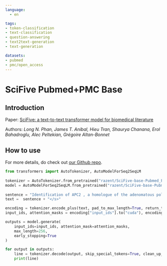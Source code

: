 ```yaml
---
language: 
  - en

tags:
- token-classification
- text-classification
- question-answering
- text2text-generation
- text-generation

datasets:
- pubmed
- pmc/open_access
---
```


# SciFive Pubmed+PMC Base

## Introduction
Paper: [SciFive: a text-to-text transformer model for biomedical literature](https://arxiv.org/abs/2106.03598)

Authors: _Long N. Phan, James T. Anibal, Hieu Tran, Shaurya Chanana, Erol Bahadroglu, Alec Peltekian, Grégoire Altan-Bonnet_

## How to use
For more details, do check out [our Github repo](https://github.com/justinphan3110/SciFive). 
```python
from transformers import AutoTokenizer, AutoModelForSeq2SeqLM
​
tokenizer = AutoTokenizer.from_pretrained("razent/SciFive-base-Pubmed_PMC")  
model = AutoModelForSeq2SeqLM.from_pretrained("razent/SciFive-base-Pubmed_PMC")
​
sentence = "Identification of APC2 , a homologue of the adenomatous polyposis coli tumour suppressor ."
text =  sentence + "</s>"

encoding = tokenizer.encode_plus(text, pad_to_max_length=True, return_tensors="pt")
input_ids, attention_masks = encoding["input_ids"].to("cuda"), encoding["attention_mask"].to("cuda")

outputs = model.generate(
    input_ids=input_ids, attention_mask=attention_masks,
    max_length=256,
    early_stopping=True
)

for output in outputs:
    line = tokenizer.decode(output, skip_special_tokens=True, clean_up_tokenization_spaces=True)
    print(line)
```